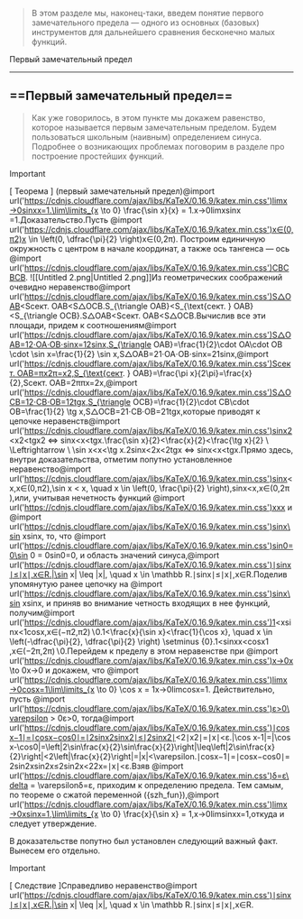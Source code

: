 > В этом разделе мы, наконец-таки, введем понятие первого замечательного предела — одного из основных (базовых) инструментов для дальнейшего сравнения бесконечно малых функций.

Первый замечательный предел

---

## ==Первый замечательный предел==

> Как уже говорилось, в этом пункте мы докажем равенство, которое называется первым замечательным пределом. Будем пользоваться школьным (наивным) определением синуса. Подробнее о возникающих проблемах поговорим в разделе про построение простейших функций.

> [!important]  
> [ Теорема ] (первый замечательный предел)@import url('https://cdnjs.cloudflare.com/ajax/libs/KaTeX/0.16.9/katex.min.css')lim⁡x→0sin⁡xx=1.\lim\limits_{x \to 0} \frac{\sin x}{x} = 1.x→0lim​xsinx​=1.Доказательство.Пусть @import url('https://cdnjs.cloudflare.com/ajax/libs/KaTeX/0.16.9/katex.min.css')x∈(0,π2)x \in \left(0, \dfrac{\pi}{2} \right)x∈(0,2π​)﻿. Построим единичную окружность с центром в начале координат, а также ось тангенса — ось @import url('https://cdnjs.cloudflare.com/ajax/libs/KaTeX/0.16.9/katex.min.css')CBCBCB﻿. ![[Untitled 2.png|Untitled 2.png]]Из геометрических соображений очевидно неравенство@import url('https://cdnjs.cloudflare.com/ajax/libs/KaTeX/0.16.9/katex.min.css')S△OAB<Sсект. OAB<S△OCB.S_{\triangle OAB}<S_{\text{сект. } OAB}<S_{\triangle OCB}.S△OAB​<Sсект. OAB​<S△OCB​.Вычислив все эти площади, придем к соотношениям@import url('https://cdnjs.cloudflare.com/ajax/libs/KaTeX/0.16.9/katex.min.css')S△OAB=12⋅OA⋅OB⋅sin⁡x=12sin⁡x,S_{\triangle OAB}=\frac{1}{2}\cdot OA\cdot OB \cdot \sin x=\frac{1}{2} \sin x,S△OAB​=21​⋅OA⋅OB⋅sinx=21​sinx,@import url('https://cdnjs.cloudflare.com/ajax/libs/KaTeX/0.16.9/katex.min.css')Sсект. OAB=πx2π=x2,S_{\text{сект. } OAB}=\frac{\pi x}{2\pi}=\frac{x}{2},Sсект. OAB​=2ππx​=2x​,@import url('https://cdnjs.cloudflare.com/ajax/libs/KaTeX/0.16.9/katex.min.css')S△OCB=12⋅CB⋅OB=12tg⁡x,S_{\triangle OCB}=\frac{1}{2}\cdot CB\cdot OB=\frac{1}{2} \tg x,S△OCB​=21​⋅CB⋅OB=21​tgx,которые приводят к цепочке неравенств@import url('https://cdnjs.cloudflare.com/ajax/libs/KaTeX/0.16.9/katex.min.css')sin⁡x2<x2<tg⁡x2 ⇔ sin⁡x<x<tg⁡x.\frac{\sin x}{2}<\frac{x}{2}<\frac{\tg x}{2} \ \Leftrightarrow \ \sin x<x<\tg x.2sinx​<2x​<2tgx​ ⇔ sinx<x<tgx.Прямо здесь, внутри доказательства, отметим попутно установленное неравенство@import url('https://cdnjs.cloudflare.com/ajax/libs/KaTeX/0.16.9/katex.min.css')sin⁡x<x,x∈(0,π2),\sin x < x, \quad x \in \left(0, \frac{\pi}{2} \right),sinx<x,x∈(0,2π​),или, учитывая нечетность функций @import url('https://cdnjs.cloudflare.com/ajax/libs/KaTeX/0.16.9/katex.min.css')xxx﻿ и @import url('https://cdnjs.cloudflare.com/ajax/libs/KaTeX/0.16.9/katex.min.css')sin⁡x\sin xsinx﻿, то, что @import url('https://cdnjs.cloudflare.com/ajax/libs/KaTeX/0.16.9/katex.min.css')sin⁡0=0\sin 0 = 0sin0=0﻿, и область значений синуса,@import url('https://cdnjs.cloudflare.com/ajax/libs/KaTeX/0.16.9/katex.min.css')∣sin⁡x∣≤∣x∣,x∈R.|\sin x| \leq |x|, \quad x \in \mathbb R.∣sinx∣≤∣x∣,x∈R.Поделив упомянутую ранее цепочку на @import url('https://cdnjs.cloudflare.com/ajax/libs/KaTeX/0.16.9/katex.min.css')sin⁡x\sin xsinx﻿, и приняв во внимание четность входящих в нее функций, получим@import url('https://cdnjs.cloudflare.com/ajax/libs/KaTeX/0.16.9/katex.min.css')1<xsin⁡x<1cos⁡x,x∈(−π2,π2)∖0.1<\frac{x}{\sin x}<\frac{1}{\cos x}, \quad x \in \left(-\dfrac{\pi}{2}, \dfrac{\pi}{2} \right) \setminus {0}.1<sinxx​<cosx1​,x∈(−2π​,2π​)∖0.Перейдем к пределу в этом неравенстве при @import url('https://cdnjs.cloudflare.com/ajax/libs/KaTeX/0.16.9/katex.min.css')x→0x \to 0x→0﻿ и докажем, что @import url('https://cdnjs.cloudflare.com/ajax/libs/KaTeX/0.16.9/katex.min.css')lim⁡x→0cos⁡x=1\lim\limits_{x \to 0} \cos x = 1x→0lim​cosx=1﻿. Действительно, пусть @import url('https://cdnjs.cloudflare.com/ajax/libs/KaTeX/0.16.9/katex.min.css')ε>0\varepsilon > 0ε>0﻿, тогда@import url('https://cdnjs.cloudflare.com/ajax/libs/KaTeX/0.16.9/katex.min.css')∣cos⁡x−1∣=∣cos⁡x−cos⁡0∣=∣2sin⁡x2sin⁡x2∣≤∣2sin⁡x2∣<2∣x2∣=∣x∣<ε.|\cos x-1|=|\cos x-\cos0|=\left|2\sin\frac{x}{2}\sin\frac{x}{2}\right|\leq\left|2\sin\frac{x}{2}\right|<2\left|\frac{x}{2}\right|=|x|<\varepsilon.∣cosx−1∣=∣cosx−cos0∣=​2sin2x​sin2x​​≤​2sin2x​​<2​2x​​=∣x∣<ε.Взяв @import url('https://cdnjs.cloudflare.com/ajax/libs/KaTeX/0.16.9/katex.min.css')δ=ε\delta = \varepsilonδ=ε﻿, приходим к определению предела. Тем самым, по теореме о сжатой переменной ({szh_fun}),@import url('https://cdnjs.cloudflare.com/ajax/libs/KaTeX/0.16.9/katex.min.css')lim⁡x→0xsin⁡x=1,\lim\limits_{x \to 0} \frac{x}{\sin x} = 1,x→0lim​sinxx​=1,откуда и следует утверждение.  

В доказательстве попутно был установлен следующий важный факт. Вынесем его отдельно.

> [!important]  
> [ Следствие ]Справедливо неравенство@import url('https://cdnjs.cloudflare.com/ajax/libs/KaTeX/0.16.9/katex.min.css')∣sin⁡x∣≤∣x∣,x∈R.|\sin x| \leq |x|, \quad x \in \mathbb R.∣sinx∣≤∣x∣,x∈R.